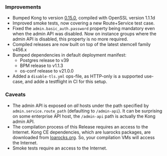 ### Improvements

- Bumped Kong to version [0.15.0](https://github.com/Kong/kong/releases/tag/0.15.0), compiled with OpenSSL version 1.1.1d
- Improved smoke tests, now covering a new Route+Service test case.
- Fixed the `admin.basic_auth.password` property being mandatory even when the admin API was disabled. Now on instance groups where the admin API is disabled, this property is no more required.
- Compiled releases are now built on top of the latest stemcell family v456.x
- Bumped dependencies in default deployment manifest:
  - Postgres release to v39
  - BPM release to v1.1.3
  - os-conf release to v21.0.0
- Added a `disable-tls.yml` ops-file, as HTTP-only is a supported use-case, and adde a testflight in CI for this setup.

### Caveats

- The admin API is exposed on _all_ hosts under the path specified by `admin.service.route_path` (defaulting to `/admin-api`). It can be surprising on some enterprise API host, the `/admin-api` path is actually the Kong admin API.
- The compilation process of this Release requires an access to the Internet. Kong CE dependencies, which are luarocks packages, are downloaded from [loarocks.org](https://luarocks.org). So, your compilation VMs will access the Internet.
- Smoke tests require an access to the Internet.
